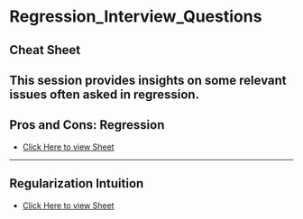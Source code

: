 # Regression_Interview_Questions

## Cheat Sheet
This session provides insights on some relevant issues often asked in regression.
---

## Pros and Cons: Regression
+ [Click Here to view Sheet](https://drive.google.com/file/d/1VmbBvjlPlxhB7eUj1iHGeNgsEXKLtprT/view?usp=drive_link)

---

## Regularization Intuition
+ [Click Here to view Sheet](https://drive.google.com/file/d/1kdYNH6P9y5aQf13SOJti_-zCdrORAKHT/view?usp=drive_link)
